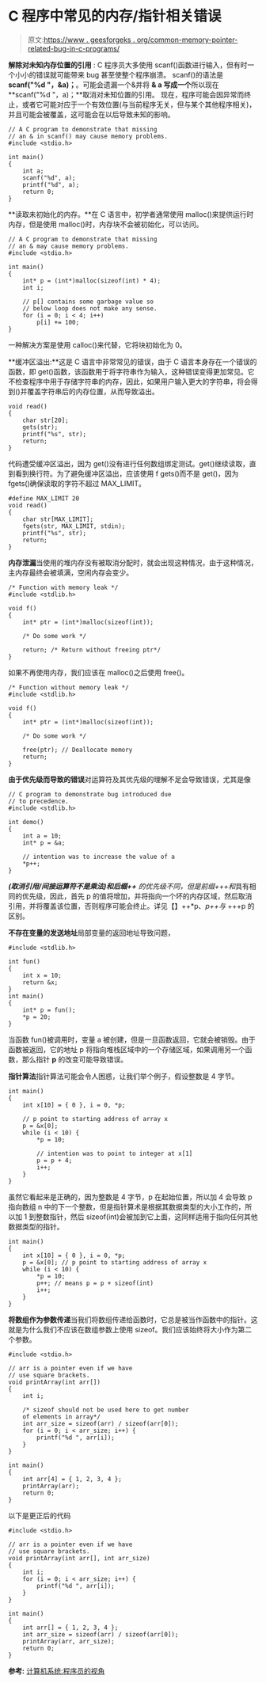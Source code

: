 # C 程序中常见的内存/指针相关错误

> 原文:[https://www . geesforgeks . org/common-memory-pointer-related-bug-in-c-programs/](https://www.geeksforgeeks.org/common-memory-pointer-related-bug-in-c-programs/)

**解除对未知内存位置的引用** : C 程序员大多使用 scanf()函数进行输入，但有时一个小小的错误就可能带来 bug 甚至使整个程序崩溃。
scanf()的语法是 **scanf("%d "，&a)；**。可能会遗漏一个&并将 **& a 写成一个**所以现在 **scanf("%d "，a)；**取消对未知位置的引用。
现在，程序可能会因异常而终止，或者它可能对应于一个有效位置(与当前程序无关，但与某个其他程序相关)，并且可能会被覆盖，这可能会在以后导致未知的影响。

```
// A C program to demonstrate that missing
// an & in scanf() may cause memory problems.
#include <stdio.h>

int main()
{
    int a;
    scanf("%d", a);
    printf("%d", a);
    return 0;
}
```

**读取未初始化的内存。**在 C 语言中，初学者通常使用 malloc()来提供运行时内存，但是使用 malloc()时，内存块不会被初始化，可以访问。

```
// A C program to demonstrate that missing
// an & may cause memory problems.
#include <stdio.h>

int main()
{
    int* p = (int*)malloc(sizeof(int) * 4);
    int i;

    // p[] contains some garbage value so
    // below loop does not make any sense.
    for (i = 0; i < 4; i++)
        p[i] += 100;
}
```

一种解决方案是使用 calloc()来代替，它将块初始化为 0。

**缓冲区溢出:**这是 C 语言中非常常见的错误，由于 C 语言本身存在一个错误的函数，即 get()函数，该函数用于将字符串作为输入，这种错误变得更加常见。它不检查程序中用于存储字符串的内存，因此，如果用户输入更大的字符串，将会得到()并覆盖字符串后的内存位置，从而导致溢出。

```
void read()
{
    char str[20];
    gets(str);
    printf("%s", str);
    return;
}
```

代码遭受缓冲区溢出，因为 get()没有进行任何数组绑定测试。get()继续读取，直到看到换行符。为了避免缓冲区溢出，应该使用 f gets()而不是 get()，因为 fgets()确保读取的字符不超过 MAX_LIMIT。

```
#define MAX_LIMIT 20
void read()
{
    char str[MAX_LIMIT];
    fgets(str, MAX_LIMIT, stdin);
    printf("%s", str);
    return;
}
```

**内存泄漏**当使用的堆内存没有被取消分配时，就会出现这种情况，由于这种情况，主内存最终会被填满，空闲内存会变少。

```
/* Function with memory leak */
#include <stdlib.h>

void f()
{
    int* ptr = (int*)malloc(sizeof(int));

    /* Do some work */

    return; /* Return without freeing ptr*/
}
```

如果不再使用内存，我们应该在 malloc()之后使用 free()。

```
/* Function without memory leak */
#include <stdlib.h>

void f()
{
    int* ptr = (int*)malloc(sizeof(int));

    /* Do some work */

    free(ptr); // Deallocate memory
    return;
}
```

**由于优先级而导致的错误**对运算符及其优先级的理解不足会导致错误，尤其是像

```
// C program to demonstrate bug introduced due
// to precedence.
#include <stdlib.h>

int demo()
{
    int a = 10;
    int* p = &a;

    // intention was to increase the value of a
    *p++;
}
```

***(取消引用/间接运算符不是乘法)和后缀++** 的优先级不同，但是前缀+++和*具有相同的优先级，因此，首先 p 的值将增加，并将指向一个坏的内存区域，然后取消引用，并将覆盖该位置，否则程序可能会终止。详见【】++*p、*p++与* +++p 的区别。

**不存在变量的发送地址**局部变量的返回地址导致问题，

```
#include <stdlib.h>

int fun()
{
    int x = 10;
    return &x;
}
int main()
{
    int* p = fun();
    *p = 20;
}
```

当函数 fun()被调用时，变量 a 被创建，但是一旦函数返回，它就会被销毁。由于函数被返回，它的地址 p 将指向堆栈区域中的一个存储区域，如果调用另一个函数，那么指针 **p** 的改变可能导致错误。

**指针算法**指针算法可能会令人困惑，让我们举个例子，假设整数是 4 字节。

```
int main()
{
    int x[10] = { 0 }, i = 0, *p;

    // p point to starting address of array x
    p = &x[0];
    while (i < 10) {
        *p = 10;

        // intention was to point to integer at x[1]
        p = p + 4;
        i++;
    }
}
```

虽然它看起来是正确的，因为整数是 4 字节，p 在起始位置，所以加 4 会导致 p 指向数组 n 中的下一个整数，但是指针算术是根据其数据类型的大小工作的，所以加 1 到整数指针，然后 sizeof(int)会被加到它上面，这同样适用于指向任何其他数据类型的指针。

```
int main()
{
    int x[10] = { 0 }, i = 0, *p;
    p = &x[0]; // p point to starting address of array x
    while (i < 10) {
        *p = 10;
        p++; // means p = p + sizeof(int)
        i++;
    }
}
```

**将数组作为参数传递**当我们将数组传递给函数时，它总是被当作函数中的指针。这就是为什么我们不应该在数组参数上使用 sizeof。我们应该始终将大小作为第二个参数。

```
#include <stdio.h>

// arr is a pointer even if we have
// use square brackets.
void printArray(int arr[])
{
    int i;

    /* sizeof should not be used here to get number 
    of elements in array*/
    int arr_size = sizeof(arr) / sizeof(arr[0]); 
    for (i = 0; i < arr_size; i++) {
        printf("%d ", arr[i]);
    }
}

int main()
{
    int arr[4] = { 1, 2, 3, 4 };
    printArray(arr);
    return 0;
}
```

以下是更正后的代码

```
#include <stdio.h>

// arr is a pointer even if we have
// use square brackets.
void printArray(int arr[], int arr_size)
{
    int i;
    for (i = 0; i < arr_size; i++) {
        printf("%d ", arr[i]);
    }
}

int main()
{
    int arr[] = { 1, 2, 3, 4 };
    int arr_size = sizeof(arr) / sizeof(arr[0]); 
    printArray(arr, arr_size);
    return 0;
}
```

**参考:**
[计算机系统:程序员的视角](https://www.geeksforgeeks.org/difference-between-p-p-and-p/)